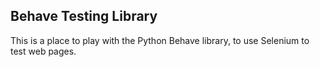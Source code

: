 ## Behave Testing Library

This is a place to play with the Python Behave library, to use Selenium to test web pages.
